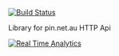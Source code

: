 
[![Build Status](https://secure.travis-ci.org/apiengine/pin.png)](http://travis-ci.org/apiengine/pin)

Library for pin.net.au HTTP Api





<a title="Real Time Analytics" href="http://getclicky.com/100530007"><img alt="Real Time Analytics" src="//static.getclicky.com/media/links/badge.gif" border="0" /></a>
<img alt="Clicky" width="1" height="1" src="//in.getclicky.com/100530007ns.gif" />

